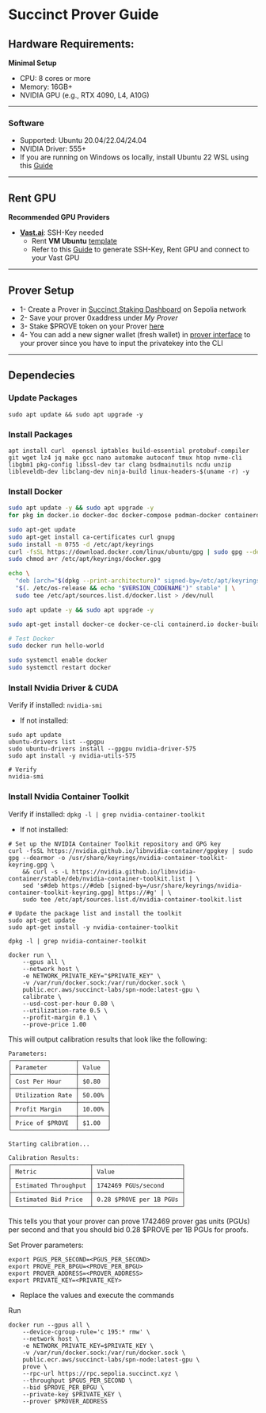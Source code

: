# Succinct Prover Guide

## Hardware Requirements:
**Minimal Setup**
* CPU: 8 cores or more
* Memory: 16GB+
* NVIDIA GPU (e.g., RTX 4090, L4, A10G)

---

### Software
* Supported: Ubuntu 20.04/22.04/24.04
* NVIDIA Driver: 555+
* If you are running on Windows os locally, install Ubuntu 22 WSL using this [Guide](https://github.com/0xmoei/Install-Linux-on-Windows)

---

## Rent GPU

**Recommended GPU Providers**
* **[Vast.ai](https://cloud.vast.ai/?ref_id=62897&creator_id=62897&name=Ubuntu%2022.04%20VM)**: SSH-Key needed
  * Rent **VM Ubuntu** [template](https://cloud.vast.ai/?ref_id=62897&creator_id=62897&name=Ubuntu%2022.04%20VM)
  * Refer to this [Guide](https://github.com/0xmoei/Rent-and-Config-GPU) to generate SSH-Key, Rent GPU and connect to your Vast GPU

---

## Prover Setup
* 1- Create a Prover in [Succinct Staking Dashboard](https://staking.sepolia.succinct.xyz/prover) on Sepolia network
* 2- Save your prover 0xaddress under *My Prover*
* 3- Stake $PROVE token on your Prover [here](https://staking.sepolia.succinct.xyz/)
* 4- You can add a new signer wallet (fresh wallet) in [prover interface](https://staking.sepolia.succinct.xyz/prover) to your prover since you have to input the privatekey into the CLI

---

## Dependecies
### Update Packages
```
sudo apt update && sudo apt upgrade -y
```

### Install Packages
```
apt install curl  openssl iptables build-essential protobuf-compiler git wget lz4 jq make gcc nano automake autoconf tmux htop nvme-cli libgbm1 pkg-config libssl-dev tar clang bsdmainutils ncdu unzip libleveldb-dev libclang-dev ninja-build linux-headers-$(uname -r) -y
```

### Install Docker
```bash
sudo apt update -y && sudo apt upgrade -y
for pkg in docker.io docker-doc docker-compose podman-docker containerd runc; do sudo apt-get remove $pkg; done

sudo apt-get update
sudo apt-get install ca-certificates curl gnupg
sudo install -m 0755 -d /etc/apt/keyrings
curl -fsSL https://download.docker.com/linux/ubuntu/gpg | sudo gpg --dearmor -o /etc/apt/keyrings/docker.gpg
sudo chmod a+r /etc/apt/keyrings/docker.gpg

echo \
  "deb [arch="$(dpkg --print-architecture)" signed-by=/etc/apt/keyrings/docker.gpg] https://download.docker.com/linux/ubuntu \
  "$(. /etc/os-release && echo "$VERSION_CODENAME")" stable" | \
  sudo tee /etc/apt/sources.list.d/docker.list > /dev/null

sudo apt update -y && sudo apt upgrade -y

sudo apt-get install docker-ce docker-ce-cli containerd.io docker-buildx-plugin docker-compose-plugin

# Test Docker
sudo docker run hello-world

sudo systemctl enable docker
sudo systemctl restart docker
```

### Install Nvidia Driver & CUDA
Verify if installed: `nvidia-smi`

* If not installed:
```
sudo apt update
ubuntu-drivers list --gpgpu
sudo ubuntu-drivers install --gpgpu nvidia-driver-575
sudo apt install -y nvidia-utils-575

# Verify
nvidia-smi
```

### Install Nvidia Container Toolkit
Verify if installed: `dpkg -l | grep nvidia-container-toolkit`

* If not installed:
```console
# Set up the NVIDIA Container Toolkit repository and GPG key
curl -fsSL https://nvidia.github.io/libnvidia-container/gpgkey | sudo gpg --dearmor -o /usr/share/keyrings/nvidia-container-toolkit-keyring.gpg \
    && curl -s -L https://nvidia.github.io/libnvidia-container/stable/deb/nvidia-container-toolkit.list | \
    sed 's#deb https://#deb [signed-by=/usr/share/keyrings/nvidia-container-toolkit-keyring.gpg] https://#g' | \
    sudo tee /etc/apt/sources.list.d/nvidia-container-toolkit.list

# Update the package list and install the toolkit
sudo apt-get update
sudo apt-get install -y nvidia-container-toolkit

dpkg -l | grep nvidia-container-toolkit
```






```
docker run \
    --gpus all \
    --network host \
    -e NETWORK_PRIVATE_KEY="$PRIVATE_KEY" \
    -v /var/run/docker.sock:/var/run/docker.sock \
    public.ecr.aws/succinct-labs/spn-node:latest-gpu \
    calibrate \
    --usd-cost-per-hour 0.80 \
    --utilization-rate 0.5 \
    --profit-margin 0.1 \
    --prove-price 1.00
```


This will output calibration results that look like the following:
```
Parameters:
┌──────────────────┬────────┐
│ Parameter        │ Value  │
├──────────────────┼────────┤
│ Cost Per Hour    │ $0.80  │
├──────────────────┼────────┤
│ Utilization Rate │ 50.00% │
├──────────────────┼────────┤
│ Profit Margin    │ 10.00% │
├──────────────────┼────────┤
│ Price of $PROVE  │ $1.00  │
└──────────────────┴────────┘

Starting calibration...

Calibration Results:
┌──────────────────────┬─────────────────────────┐
│ Metric               │ Value                   │
├──────────────────────┼─────────────────────────┤
│ Estimated Throughput │ 1742469 PGUs/second     │
├──────────────────────┼─────────────────────────┤
│ Estimated Bid Price  │ 0.28 $PROVE per 1B PGUs │
└──────────────────────┴─────────────────────────┘
```


This tells you that your prover can prove 1742469 prover gas units (PGUs) per second and that you should bid 0.28 $PROVE per 1B PGUs for proofs.


Set Prover parameters:
```
export PGUS_PER_SECOND=<PGUS_PER_SECOND>
export PROVE_PER_BPGU=<PROVE_PER_BPGU>
export PROVER_ADDRESS=<PROVER_ADDRESS>
export PRIVATE_KEY=<PRIVATE_KEY>
```
* Replace the values and execute the commands


Run
```
docker run --gpus all \
    --device-cgroup-rule='c 195:* rmw' \
    --network host \
    -e NETWORK_PRIVATE_KEY=$PRIVATE_KEY \
    -v /var/run/docker.sock:/var/run/docker.sock \
    public.ecr.aws/succinct-labs/spn-node:latest-gpu \
    prove \
    --rpc-url https://rpc.sepolia.succinct.xyz \
    --throughput $PGUS_PER_SECOND \
    --bid $PROVE_PER_BPGU \
    --private-key $PRIVATE_KEY \
    --prover $PROVER_ADDRESS
```
